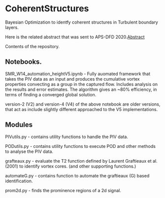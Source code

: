 # CoherentStructures
Bayesian Optimization to identfy coherent structures in Turbulent boundary layers. 

Here is the related abstract that was sent to APS-DFD 2020.[Abstract](https://github.com/kommalapatisahil/kommalapatisahil.github.io/blob/master/files/342008.pdf)

Contents of the repository. 
## Notebooks.

SMR_W14_automation_heightV5.ipynb - Fully auomated framework that takes the PIV data as an input and produces the cumulative vortex properties convecting as a group in the captured flow. Includes analysis on the results and error estimates. The algorithm gives an ~80% efficiency, in terms of finding a converged global solution. 

version-2 (V2) and version-4 (V4) of the above notebook are older versions, that act as include slightly different approached to the V5 implementations. 

## Modules

PIVutils.py - contains utility functions to handle the PIV data. 

PODutils.py - contains utility functions to execute POD and other methods to analyse the PIV data. 

grafteaux.py - evaluate the T2 function defined by Laurent Graftieaux et al. (2001) to identify vortex cores. (and other supporting functions.)

automateG.py - contains function to automate the graftieaux (G) based identification. 

prom2d.py - finds the prominence regions of a 2d signal.


